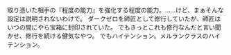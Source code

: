 取り憑いた相手の『程度の能力』を強化する程度の能力。……けど、まぁそんな設定は説明されないわけで。
ダークゼロを師匠として修行していたが、師匠はいつの間にやら宝箱に封印されていた。
でもきっとこれも修行なんだと言い聞かせ、修行を続ける健気なやつ。
でもハイテンション。メルランクラスのハイテンション。

